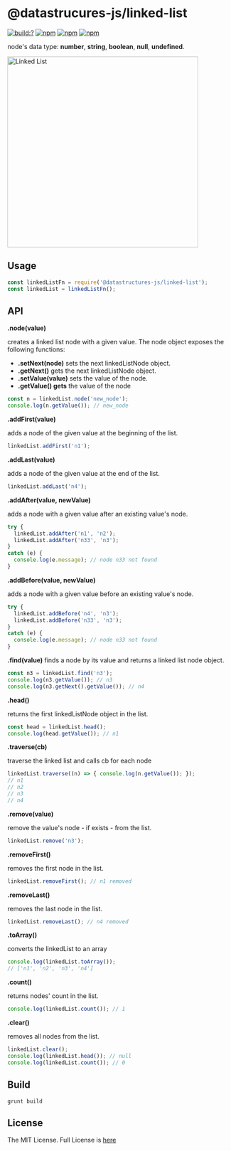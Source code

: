 # @datastrucures-js/linked-list

[![build:?](https://travis-ci.org/datastructures-js/linked-list.svg?branch=master)](https://travis-ci.org/datastructures-js/linked-list) 
[![npm](https://img.shields.io/npm/v/@datastructures-js/linked-list.svg)](https://www.npmjs.com/package/@datastructures-js/linked-list)
[![npm](https://img.shields.io/npm/dm/@datastructures-js/linked-list.svg)](https://www.npmjs.com/package/@datastructures-js/linked-list) [![npm](https://img.shields.io/badge/node-%3E=%206.0-blue.svg)](https://www.npmjs.com/package/@datastructures-js/linked-list)

node's data type: **number**, **string**, **boolean**, **null**, **undefined**.

<img width="429" alt="Linked List" src="https://user-images.githubusercontent.com/6517308/35762715-5d00c9bc-0861-11e8-88f7-6e503a1fa3af.png">

## Usage
```js
const linkedListFn = require('@datastructures-js/linked-list');
const linkedList = linkedListFn();
```

## API

**.node(value)**

creates a linked list node with a given value. The node object exposes the following functions:

* **.setNext(node)** sets the next linkedListNode object.
* **.getNext()** gets the next linkedListNode object.
* **.setValue(value)** sets the value of the node.
* **.getValue() gets** the value of the node

```javascript
const n = linkedList.node('new_node');
console.log(n.getValue()); // new_node
```

**.addFirst(value)** 

adds a node of the given value at the beginning of the list.
```javascript
linkedList.addFirst('n1');
```

**.addLast(value)** 

adds a node of the given value at the end of the list.
```javascript
linkedList.addLast('n4');
```

**.addAfter(value, newValue)** 

adds a node with a given value after an existing value's node.
```javascript
try {
  linkedList.addAfter('n1', 'n2');
  linkedList.addAfter('n33', 'n3');
}
catch (e) {
  console.log(e.message); // node n33 not found
}
```

**.addBefore(value, newValue)** 

adds a node with a given value before an existing value's node.
```javascript
try {
  linkedList.addBefore('n4', 'n3');
  linkedList.addBefore('n33', 'n3');
}
catch (e) {
  console.log(e.message); // node n33 not found
}
```

**.find(value)** 
finds a node by its value and returns a linked list node object.

```javascript
const n3 = linkedList.find('n3');
console.log(n3.getValue()); // n3
console.log(n3.getNext().getValue()); // n4
```

**.head()** 

returns the first linkedListNode object in the list.
```javascript
const head = linkedList.head();
console.log(head.getValue()); // n1
```

**.traverse(cb)** 

traverse the linked list and calls cb for each node
```javascript
linkedList.traverse((n) => { console.log(n.getValue()); });
// n1
// n2   
// n3
// n4
```

**.remove(value)** 

remove the value's node - if exists - from the list.
```javascript
linkedList.remove('n3');
```

**.removeFirst()** 

removes the first node in the list.
```javascript
linkedList.removeFirst(); // n1 removed
```

**.removeLast()** 

removes the last node in the list.
```javascript
linkedList.removeLast(); // n4 removed
```

**.toArray()** 

converts the linkedList to an array
```javascript
console.log(linkedList.toArray());
// ['n1', 'n2', 'n3', 'n4']
```

**.count()** 

returns nodes' count in the list.
```javascript
console.log(linkedList.count()); // 1
```

**.clear()** 

removes all nodes from the list.
```javascript
linkedList.clear();
console.log(linkedList.head()); // null
console.log(linkedList.count()); // 0
```

## Build
```
grunt build
```

## License
The MIT License. Full License is [here](https://github.com/datastructures-js/linked-list/blob/master/LICENSE)
